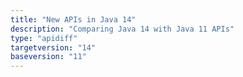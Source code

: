 ```yaml
---
title: "New APIs in Java 14"
description: "Comparing Java 14 with Java 11 APIs"
type: "apidiff"
targetversion: "14"
baseversion: "11"
---
```

